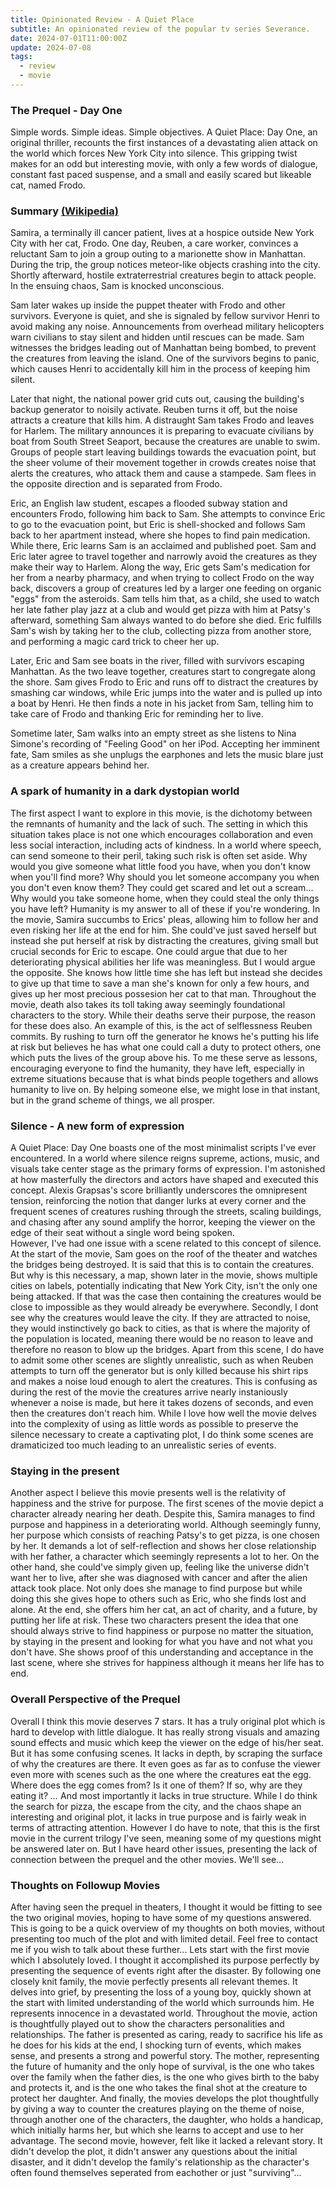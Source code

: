 ```yaml
---
title: Opinionated Review - A Quiet Place
subtitle: An opinionated review of the popular tv series Severance.
date: 2024-07-01T11:00:00Z
update: 2024-07-08
tags: 
  - review
  - movie
---
```


### The Prequel - Day One
Simple words. Simple ideas. Simple objectives. A Quiet Place: Day One, an original thriller, recounts the first instances of a devastating alien attack on the world which forces New York City into silence. This gripping twist makes for an odd but interesting movie, with only a few words of dialogue, constant fast paced suspense, and a small and easily scared but likeable cat, named Frodo.

### Summary [(Wikipedia)](https://en.wikipedia.org/wiki/A_Quiet_Place:_Day_One)
Samira, a terminally ill cancer patient, lives at a hospice outside New York City with her cat, Frodo. One day, Reuben, a care worker, convinces a reluctant Sam to join a group outing to a marionette show in Manhattan. During the trip, the group notices meteor-like objects crashing into the city. Shortly afterward, hostile extraterrestrial creatures begin to attack people. In the ensuing chaos, Sam is knocked unconscious.

Sam later wakes up inside the puppet theater with Frodo and other survivors. Everyone is quiet, and she is signaled by fellow survivor Henri to avoid making any noise. Announcements from overhead military helicopters warn civilians to stay silent and hidden until rescues can be made. Sam witnesses the bridges leading out of Manhattan being bombed, to prevent the creatures from leaving the island. One of the survivors begins to panic, which causes Henri to accidentally kill him in the process of keeping him silent.

Later that night, the national power grid cuts out, causing the building's backup generator to noisily activate. Reuben turns it off, but the noise attracts a creature that kills him. A distraught Sam takes Frodo and leaves for Harlem. The military announces it is preparing to evacuate civilians by boat from South Street Seaport, because the creatures are unable to swim. Groups of people start leaving buildings towards the evacuation point, but the sheer volume of their movement together in crowds creates noise that alerts the creatures, who attack them and cause a stampede. Sam flees in the opposite direction and is separated from Frodo.

Eric, an English law student, escapes a flooded subway station and encounters Frodo, following him back to Sam. She attempts to convince Eric to go to the evacuation point, but Eric is shell-shocked and follows Sam back to her apartment instead, where she hopes to find pain medication. While there, Eric learns Sam is an acclaimed and published poet. Sam and Eric later agree to travel together and narrowly avoid the creatures as they make their way to Harlem. Along the way, Eric gets Sam's medication for her from a nearby pharmacy, and when trying to collect Frodo on the way back, discovers a group of creatures led by a larger one feeding on organic "eggs" from the asteroids. Sam tells him that, as a child, she used to watch her late father play jazz at a club and would get pizza with him at Patsy's afterward, something Sam always wanted to do before she died. Eric fulfills Sam's wish by taking her to the club, collecting pizza from another store, and performing a magic card trick to cheer her up.

Later, Eric and Sam see boats in the river, filled with survivors escaping Manhattan. As the two leave together, creatures start to congregate along the shore. Sam gives Frodo to Eric and runs off to distract the creatures by smashing car windows, while Eric jumps into the water and is pulled up into a boat by Henri. He then finds a note in his jacket from Sam, telling him to take care of Frodo and thanking Eric for reminding her to live.

Sometime later, Sam walks into an empty street as she listens to Nina Simone's recording of "Feeling Good" on her iPod. Accepting her imminent fate, Sam smiles as she unplugs the earphones and lets the music blare just as a creature appears behind her.

### A spark of humanity in a dark dystopian world
The first aspect I want to explore in this movie, is the dichotomy between the remnants of humanity and the lack of such. The setting in which this situation takes place is not one which encourages collaboration and even less social interaction, including acts of kindness. In a world where speech, can send someone to their peril, taking such risk is often set aside. Why would you give someone what little food you have, when you don't know when you'll find more? Why should you let someone accompany you when you don't even know them? They could get scared and let out a scream... Why would you take someone home, when they could steal the only things you have left? Humanity is my answer to all of these if you're wondering. In the movie, Samira succumbs to Erics' pleas, allowing him to follow her and even risking her life at the end for him. She could've just saved herself but instead she put herself at risk by distracting the creatures, giving small but crucial seconds for Eric to escape. One could argue that due to her deteriorating physical abilities her life was meaningless. But I would argue the opposite. She knows how little time she has left but instead she decides to give up that time to save a man she's known for only a few hours, and gives up her most precious possesion her cat to that man. Throughout the movie, death also takes its toll taking away seemingly foundational characters to the story. While their deaths serve their purpose, the reason for these does also. An example of this, is the act of selflessness Reuben commits. By rushing to turn off the generator he knows he's putting his life at risk but believes he has what one could call a duty to protect others, one which puts the lives of the group above his. To me these serve as lessons, encouraging everyone to find the humanity, they have left, especially in extreme situations because that is what binds people togethers and allows humanity to live on. By helping someone else, we might lose in that instant, but in the grand scheme of things, we all prosper.

### Silence - A new form of expression
A Quiet Place: Day One boasts one of the most minimalist scripts I've ever encountered. In a world where silence reigns supreme, actions, music, and visuals take center stage as the primary forms of expression. I'm astonished at how masterfully the directors and actors have shaped and executed this concept. Alexis Grapsas's score brilliantly underscores the omnipresent tension, reinforcing the notion that danger lurks at every corner and the frequent scenes of creatures rushing through the streets, scaling buildings, and chasing after any sound amplify the horror, keeping the viewer on the edge of their seat without a single word being spoken.  
However, I've had one issue with a scene related to this concept of silence. At the start of the movie, Sam goes on the roof of the theater and watches the bridges being destroyed. It is said that this is to contain the creatures. But why is this necessary, a map, shown later in the movie, shows multiple cities on labels, potentially indicating that New York City, isn't the only one being attacked. If that was the case then containing the creatures would be close to impossible as they would already be everywhere. Secondly, I dont see why the creatures would leave the city. If they are attracted to noise, they would instinctively go back to cities, as that is where the majority of the population is located, meaning there would be no reason to leave and therefore no reason to blow up the bridges. Apart from this scene, I do have to admit some other scenes are slightly unrealistic, such as when Reuben attempts to turn off the generator but is only killed because his shirt rips and makes a noise loud enough to alert the creatures. This is confusing as during the rest of the movie the creatures arrive nearly instaniously whenever a noise is made, but here it takes dozens of seconds, and even then the creatures don't reach him. While I love how well the movie delves into the complexity of using as little words as possible to preserve the silence necessary to create a captivating plot, I do think some scenes are dramaticized too much leading to an unrealistic series of events.

### Staying in the present
Another aspect I believe this movie presents well is the relativity of happiness and the strive for purpose. The first scenes of the movie depict a character already nearing her death. Despite this, Samira manages to find purpose and happiness in a deteriorating world. Although seemingly funny, her purpose which consists of reaching Patsy's to get pizza, is one chosen by her. It demands a lot of self-reflection and shows her close relationship with her father, a character which seemingly represents a lot to her. On the other hand, she could've simply given up, feeling like the universe didn't want her to live, after she was diagnosed with cancer and after the alien attack took place. Not only does she manage to find purpose but while doing this she gives hope to others such as Eric, who she finds lost and alone. At the end, she offers him her cat, an act of charity, and a future, by putting her life at risk. These two characters present the idea that one should always strive to find happiness or purpose no matter the situation, by staying in the present and looking for what you have and not what you don't have. She shows proof of this understanding and acceptance in the last scene, where she strives for happiness although it means her life has to end.

### Overall Perspective of the Prequel
Overall I think this movie deserves 7 stars. It has a truly original plot which is hard to develop with little dialogue. It has really strong visuals and amazing sound effects and music which keep the viewer on the edge of his/her seat. But it has some confusing scenes. It lacks in depth, by scraping the surface of why the creatures are there. It even goes as far as to confuse the viewer even more with scenes such as the one where the creatures eat the egg. Where does the egg comes from? Is it one of them? If so, why are they eating it? *...* And most importantly it lacks in true structure. While I do think the search for pizza, the escape from the city, and the chaos shape an interesting and original plot, it lacks in true purpose and is fairly weak in terms of attracting attention. However I do have to note, that this is the first movie in the current trilogy I've seen, meaning some of my questions might be answered later on. But I have heard other issues, presenting the lack of connection between the prequel and the other movies. We'll see...

### Thoughts on Followup Movies
After having seen the prequel in theaters, I thought it would be fitting to see the two original movies, hoping to have some of my questions answered. This is going to be a quick overview of my thoughts on both movies, without presenting too much of the plot and with limited detail. Feel free to contact me if you wish to talk about these further... Lets start with the first movie which I absolutely loved. I thought it accomplished its purpose perfectly by presenting the sequence of events right after the disaster. By following one closely knit family, the movie perfectly presents all relevant themes. It delves into grief, by presenting the loss of a young boy, quickly shown at the start with limited understanding of the world which surrounds him. He represents innocence in a devastated world. Throughout the movie, action is thoughtfully played out to show the characters personalities and relationships. The father is presented as caring, ready to sacrifice his life as he does for his kids at the end, I shocking turn of events, which makes sense, and presents a strong and powerful story. The mother, representing the future of humanity and the only hope of survival, is the one who takes over the family when the father dies, is the one who gives birth to the baby and protects it, and is the one who takes the final shot at the creature to protect her daughter. And finally, the movies develops the plot thoughtfully by giving a way to counter the creatures playing on the theme of noise, through another one of the characters, the daughter, who holds a handicap, which initially harms her, but which she learns to accept and use to her advantage. The second movie, however, felt like it lacked a relevant story. It didn't develop the plot, it didn't answer any questions about the initial disaster, and it didn't develop the family's relationship as the character's often found themselves seperated from eachother or just "surviving"...